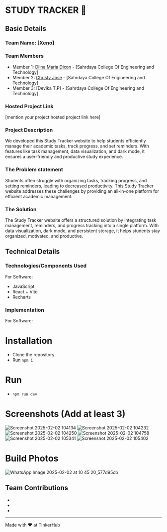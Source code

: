 # STUDY TRACKER 🎯


## Basic Details
### Team Name: [Xeno]


### Team Members
- Member 1: [Dilna Maria Dixon] - [Sahrdaya College Of Engineering and Technology]
- Member 2: [Christy Jose] - [Sahrdaya College Of Engineering and Technology]
- Member 3: [Devika T.P] - [Sahrdaya College Of Engineering and Technology]

### Hosted Project Link
[mention your project hosted project link here]

### Project Description
We developed this Study Tracker website to help students efficiently manage their academic tasks, track progress, and set reminders. With features like task management, data visualization, and dark mode, it ensures a user-friendly and productive study experience.

### The Problem statement
Students often struggle with organizing tasks, tracking progress, and setting reminders, leading to decreased productivity. This Study Tracker website addresses these challenges by providing an all-in-one platform for efficient academic management.

### The Solution
The Study Tracker website offers a structured solution by integrating task management, reminders, and progress tracking into a single platform. With data visualization, dark mode, and persistent storage, it helps students stay organized, motivated, and productive.

## Technical Details
### Technologies/Components Used
For Software:
- JavaScript
- React + Vite
- Recharts


### Implementation
For Software:
# Installation
- Clone the repository
- Run `npm i`

# Run
- `npm run dev`

# Screenshots (Add at least 3)
![Screenshot 2025-02-02 104134](https://github.com/user-attachments/assets/913d3001-6a17-457f-80c0-5306c54a1d86)
![Screenshot 2025-02-02 104232](https://github.com/user-attachments/assets/4edb78bd-3800-4e3d-9ffb-f6c45e31a5b2)
![Screenshot 2025-02-02 104250](https://github.com/user-attachments/assets/7df0cabe-840e-48b4-a6fc-b67893a4929b)
![Screenshot 2025-02-02 104758](https://github.com/user-attachments/assets/461499ad-3874-43d8-ad37-f7afa3787068)
![Screenshot 2025-02-02 105341](https://github.com/user-attachments/assets/2f5d5d22-d992-437e-8d4d-7bc4de2738ab)
![Screenshot 2025-02-02 105402](https://github.com/user-attachments/assets/c9da0203-4377-4e36-972b-a95147344ea7)



# Build Photos
![WhatsApp Image 2025-02-02 at 10 45 20_577d95cb](https://github.com/user-attachments/assets/2e6197bb-f06b-40a6-acbb-2fcda4480138)







## Team Contributions
- [Christy Jose]: [UI]
- [Dilna Maria Dixon]: [coding]
- [Devika T P]: [coding]

---
Made with ❤️ at TinkerHub
